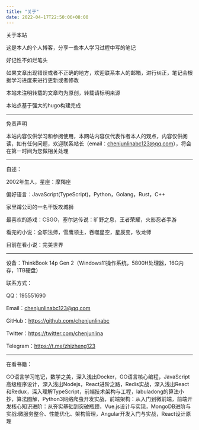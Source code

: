 ```yaml
---
title: "关于"
date: 2022-04-17T22:50:06+08:00
---
```






关于本站

这是本人的个人博客，分享一些本人学习过程中写的笔记

好记性不如烂笔头


如果文章出现错误或者不正确的地方，欢迎联系本人的邮箱，进行纠正，笔记会根据学习进度来进行更新或者修改

本站未注明转载的文章均为原创，转载请标明来源


本站点基于强大的hugo构建完成


---


免责声明

本站内容仅供学习和参阅使用，本网站内容仅代表作者本人的观点，内容仅供阅读，如有任何问题，欢迎联系站长（email：chenjunlinabc123@qq.com），将会在第一时间为您做相关处理



---

自述：

2002年生人，星座：摩羯座

偏好语言：JavaScript(TypeScript)，Python，Golang，Rust，C++

家里蹲公司的一名干饭攻城狮

最喜欢的游戏：CSGO，塞尔达传说：旷野之息，王者荣耀，火影忍者手游

看完的小说：全职法师，雪鹰领主，吞噬星空，星辰变，牧龙师

目前在看小说：完美世界



---

设备：ThinkBook 14p Gen 2（Windows11操作系统，5800H处理器，16G内存，1TB硬盘）

联系方式：

QQ：195551690

Email：chenjunlinabc123@qq.com

GitHub：https://github.com/chenjunlinabc

Twitter：https://twitter.com/chenjunlina

Telegram：https://t.me/zhizheng123


---


在看书籍：

GO语言学习笔记，数学之美，深入浅出Docker，GO语言核心编程，JavaScript高级程序设计，深入浅出Nodejs，React进阶之路，Redis实战，深入浅出React和Redux，深入理解TypeScript，前端技术架构与工程，labuladong的算法小抄，算法图解，Python3网络爬虫开发实战，前端架构：从入门到微前端，前端开发核心知识进阶：从夯实基础到突破瓶颈，Vue.js设计与实现，MongoDB进阶与实战:微服务整合、性能优化、架构管理，Angular开发入门与实战，React设计原理
